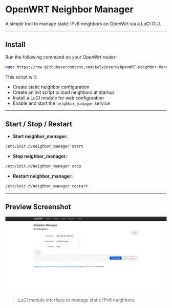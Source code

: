 # OpenWRT Neighbor Manager

A simple tool to manage static IPv6 neighbors on OpenWrt via a LuCI GUI.

---

## Install

Run the following command on your OpenWrt router:

```bash
wget https://raw.githubusercontent.com/kelvinzer0/OpenWRT-Neighbor-Manager/refs/heads/main/install.sh -O - | sh
```

This script will:

* Create static neighbor configuration
* Create an init script to load neighbors at startup
* Install a LuCI module for web configuration
* Enable and start the `neighbor_manager` service

---

## Start / Stop / Restart

* **Start neighbor\_manager:**

```bash
/etc/init.d/neighbor_manager start
```

* **Stop neighbor\_manager:**

```bash
/etc/init.d/neighbor_manager stop
```

* **Restart neighbor\_manager:**

```bash
/etc/init.d/neighbor_manager restart
```

---

## Preview Screenshot

![Neighbor Manager LuCI](https://raw.githubusercontent.com/kelvinzer0/OpenWRT-Neighbor-Manager/main/screenshot.png)

> LuCI module interface to manage static IPv6 neighbors.



